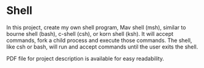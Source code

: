 # Shell
In this project, create my own shell program, Mav shell (msh), similar to
bourne shell (bash), c-shell (csh), or korn shell (ksh). It will accept commands, fork a child
process and execute those commands. The shell, like csh or bash, will run and accept
commands until the user exits the shell. 

PDF file for project description is available for easy readability.
